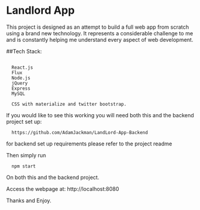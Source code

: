 # Landlord App

This project is designed as an attempt to build a full web app from scratch using a brand new technology.
It represents a considerable challenge to me and is constantly helping me understand every aspect of web development.

##Tech Stack:
````
  
  React.js
  Flux
  Node.js
  jQuery
  Express
  MySQL
  
  CSS with materialize and twitter bootstrap.

````

If you would like to see this working you will need both this and the backend project set up:

````
  https://github.com/AdamJackman/LandLord-App-Backend
````
for backend set up requirements please refer to the project readme

Then simply run
````
  npm start
````
On both this and the backend project.

Access the webpage at: http://localhost:8080


Thanks and Enjoy.
